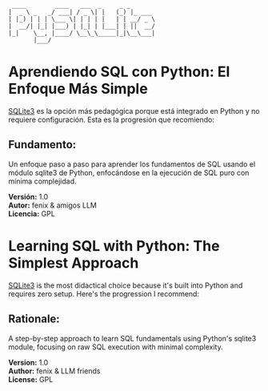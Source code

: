 ```
 ____        ____   ___  _     _ _       
|  _ \ _   _/ ___| / _ \| |   (_) |_ ___ 
| |_) | | | \___ \| | | | |   | | __/ _ \
|  __/| |_| |___) | |_| | |___| | ||  __/
|_|    \__, |____/ \__\_\_____|_|\__\___|
       |___/                            
```

# Aprendiendo SQL con Python: El Enfoque Más Simple

[SQLite3](https://es.wikipedia.org/wiki/SQLite) es la opción más pedagógica porque está integrado en Python y no requiere configuración. Esta es la progresión que recomiendo:

## Fundamento:
Un enfoque paso a paso para aprender los fundamentos de SQL usando el módulo sqlite3 de Python, enfocándose en la ejecución de SQL puro con mínima complejidad.

**Versión:** 1.0  
**Autor:** fenix & amigos LLM  
**Licencia:** GPL



# Learning SQL with Python: The Simplest Approach

[SQLite3](https://en.wikipedia.org/wiki/SQLite) is the most didactical choice because it's built into Python and requires zero setup. Here's the progression I recommend:

## Rationale:
A step-by-step approach to learn SQL fundamentals using Python's sqlite3 module, focusing on raw SQL execution with minimal complexity.

**Version:** 1.0  
**Author:** fenix & LLM friends  
**License:** GPL
